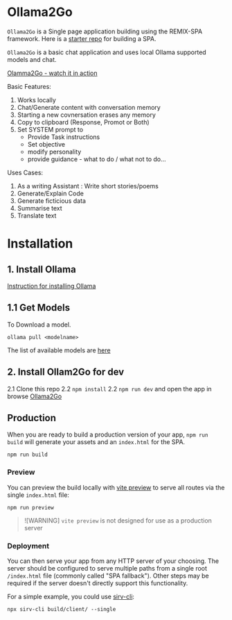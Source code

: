 # Ollama2Go

`Ollama2Go` is a Single page application building using the REMIX-SPA framework.
Here is a [starter repo](https://github.com/ugmurthy/remix-spa) for building a SPA.

`Ollama2Go` is a basic chat application and uses local Ollama supported models and chat.

[Olamma2Go - watch it in action](https://youtu.be/okbCL9sKLPs)

Basic Features:

1. Works locally
2. Chat/Generate content with conversation memory
3. Starting a new covnersation erases any memory
4. Copy to clipboard (Response, Promot or Both)
5. Set SYSTEM prompt to
   - Provide Task instructions
   - Set objective
   - modify personality
   - provide guidance - what to do / what not to do...

Uses Cases:

1. As a writing Assistant : Write short stories/poems
2. Generate/Explain Code
3. Generate ficticious data
4. Summarise text
5. Translate text

# Installation

## 1. Install Ollama

[Instruction for installing Ollama](https://github.com/ollama/ollama/blob/main/README.md)

## 1.1 Get Models

To Download a model.

`ollama pull <modelname>`

The list of available models are [here](https://ollama.com/library)

## 2. Install Ollam2Go for dev

2.1 Clone this repo
2.2 `npm install`
2.2 `npm run dev` and open the app in browse [Ollama2Go](http://localhost:5173)

## Production

When you are ready to build a production version of your app, `npm run build` will generate your assets and an `index.html` for the SPA.

```shellscript
npm run build
```

### Preview

You can preview the build locally with [vite preview](https://vitejs.dev/guide/cli#vite-preview) to serve all routes via the single `index.html` file:

```shellscript
npm run preview
```

> ![WARNING] `vite preview` is not designed for use as a production server

### Deployment

You can then serve your app from any HTTP server of your choosing. The server should be configured to serve multiple paths from a single root `/index.html` file (commonly called "SPA fallback"). Other steps may be required if the server doesn't directly support this functionality.

For a simple example, you could use [sirv-cli](https://www.npmjs.com/package/sirv-cli):

```shellscript
npx sirv-cli build/client/ --single
```

[remix-vite-docs]: https://remix.run/docs/en/main/future/vite
